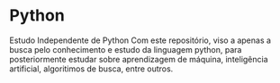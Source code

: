 # Python
Estudo Independente de Python
Com este repositório, viso a apenas a busca pelo conhecimento e estudo da linguagem python, para posteriormente estudar sobre aprendizagem de máquina, inteligência artificial, algoritimos de busca, entre outros.
